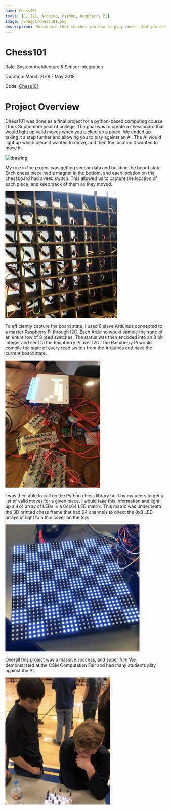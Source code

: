 ```yaml
---
name: Chess101
tools: [C, I2C, Arduino, Python, Raspberry Pi]
image: /images/chess101.png
description: Chessboard that teaches you how to play chess! And you can play against an AI...
---
```


# Chess101

Role: System Architecture & Sensor Integration

Duration: March 2018 - May 2018

Code: [Chess101](https://github.com/joshrands/Chess101)

# Project Overview

Chess101 was done as a final project for a python-based computing course I took Sophomore year of college. The goal was to create a chessboard that would light up valid moves when you picked up a piece. We ended up taking it a step further and allowing you to play against an AI. The AI would light up which piece it wanted to move, and then the location it wanted to move it. 

<img src="/images/chess-move.png" alt="drawing" style="height:400px;"/>

My role in the project was getting sensor data and building the board state. Each chess piece had a magnet in the bottom, and each location on the chessboard had a reed switch. This allowed us to capture the location of each piece, and keep track of them as they moved. 

<img src="/images/chess-reed-switches.png" alt="drawing" style="height:400px;"/>

To efficiently capture the board state, I used 8 slave Arduinos connected to a master Raspberry Pi through I2C. Each Arduino would sample the state of an entire row of 8 reed switches. The status was then encoded into an 8 bit integer and sent to the Raspberry Pi over I2C. The Raspberry Pi would compile the state of every reed switch from the Arduinos and have the current board state. 

<img src="/images/chess-arduinos.JPG" alt="drawing" style="height:400px;"/>

I was then able to call on the Python chess library built by my peers to get a list of valid moves for a given piece. I would take this information and light up a 4x4 array of LEDs in a 64x64 LED matrix. This matrix was underneath the 3D printed chess frame that had 64 channels to direct the 8x8 LED arrays of light to a thin cover on the top. 

<img src="/images/chess-grid.png" alt="drawing" style="height:400px;"/>

Overall this project was a massive success, and super fun! We demonstrated at the CSM Computation Fair and had many students play against the AI. 

<img src="/images/chess-fair.png" alt="drawing" style="height:400px;"/>